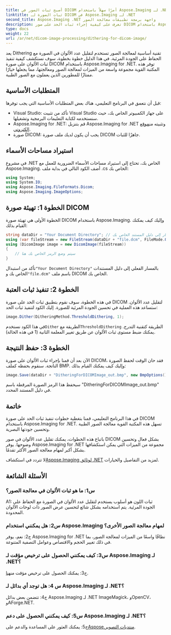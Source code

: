 ```yaml
---
title: أصبح ثبات الصور في DICOM أمرًا سهلاً باستخدام Aspose.Imaging لـ .NET
linktitle: ثبات الصورة لـ DICOM في Aspose.Imaging لـ .NET
second_title: Aspose.Imaging .NET واجهة برمجة تطبيقات معالجة الصور
description: تعرف على كيفية إجراء ثبات الحد على صور DICOM باستخدام Aspose.Imaging for .NET. تحسين جودة الصورة وتقليل لوحات الألوان دون عناء.
type: docs
weight: 22
url: /ar/net/dicom-image-processing/dithering-for-dicom-image/
---
```

يعد Dithering تقنية أساسية لمعالجة الصور تستخدم لتقليل عدد الألوان في الصورة مع الحفاظ على الجودة المرئية. في هذا الدليل خطوة بخطوة، سوف نستكشف كيفية تنفيذ ثبات الألوان على صورة DICOM باستخدام Aspose.Imaging for .NET. توفر هذه المكتبة القوية مجموعة واسعة من الميزات لمعالجة الصور ومعالجتها، مما يجعلها خيارًا ممتازًا للمطورين الذين يعملون مع الصور الطبية. 

## المتطلبات الأساسية

قبل أن نتعمق في البرنامج التعليمي، هناك بعض المتطلبات الأساسية التي يجب توفرها:

- Visual Studio: تأكد من تثبيت Visual Studio على جهاز الكمبيوتر الخاص بك، حيث سنستخدمه لكتابة التعليمات البرمجية وتشغيلها.
-  Aspose.Imaging for .NET: قم بتنزيل Aspose.Imaging for .NET وتثبيته من[موقع إلكتروني](https://releases.aspose.com/imaging/net/).
- صورة DICOM: يجب أن يكون لديك ملف صورة DICOM جاهزًا للثبات.

## استيراد مساحات الأسماء

في مشروع .NET الخاص بك، تحتاج إلى استيراد مساحات الأسماء الضرورية للعمل مع Aspose.Imaging. أضف الكود التالي في بداية ملف .cs الخاص بك:

```csharp
using System;
using System.IO;
using Aspose.Imaging.FileFormats.Dicom;
using Aspose.Imaging.ImageOptions;
```

## الخطوة 1: تهيئة صورة DICOM

الخطوة الأولى هي تهيئة صورة DICOM باستخدام Aspose.Imaging. وإليك كيف يمكنك القيام بذلك:

```csharp
string dataDir = "Your Document Directory"; // قم بتعيين المسار إلى دليل المستند الخاص بك
using (var fileStream = new FileStream(dataDir + "file.dcm", FileMode.Open, FileAccess.Read))
using (DicomImage image = new DicomImage(fileStream))
{
    // سيتم وضع الرمز الخاص بك هنا
}
```

 تأكد من استبدال`"Your Document Directory"` بالمسار الفعلي إلى دليل المستندات الخاص بك و`"file.dcm"` باسم ملف DICOM الخاص بك.

## الخطوة 2: تنفيذ ثبات العتبة

في هذه الخطوة، سوف نقوم بتطبيق ثبات الحد على صورة DICOM لتقليل عدد الألوان. ستساعد هذه العملية في تحسين الجودة المرئية للصورة. إليك الكود لتنفيذ ثبات الحد:

```csharp
image.Dither(DitheringMethod.ThresholdDithering, 1);
```

 في هذا الكود نستخدم`Dither` الطريقة مع`ThresholdDithering` الطريقة كتقنية التدرج. يمكنك ضبط مستوى ثبات الألوان عن طريق تغيير المعلمة الثانية (1 في هذه الحالة).

## الخطوة 3: حفظ النتيجة

الآن بعد أن قمنا بإجراء ثبات الألوان على صورة DICOM، فقد حان الوقت لحفظ الصورة الناتجة. سنقوم بحفظه كملف BMP. وإليك كيف يمكنك القيام بذلك:

```csharp
image.Save(dataDir + "DitheringForDICOMImage_out.bmp", new BmpOptions());
```

سيحفظ هذا الرمز الصورة المرقطة باسم "DitheringForDICOMImage_out.bmp" في دليل المستند المحدد.

## خاتمة

في هذا البرنامج التعليمي، قمنا بتغطية خطوات تنفيذ ثبات الحد على صورة DICOM باستخدام Aspose.Imaging for .NET. تسهل هذه المكتبة القوية معالجة الصور الطبية وتحسين جودتها البصرية.

باتباع هذه الخطوات، يمكنك تقليل عدد الألوان في صور DICOM بشكل فعال وتحسين وضوحها. يوفر Aspose.Imaging for .NET مجموعة من الميزات التي يمكن استكشافها بشكل أكبر لمهام معالجة الصور الأكثر تقدمًا.

 لا تتردد في استكشاف[Aspose.Imaging لوثائق .NET](https://reference.aspose.com/imaging/net/) لمزيد من التفاصيل والخيارات.

## الأسئلة الشائعة

### س1: ما هو ثبات الألوان في معالجة الصور؟

A1: ثبات اللون هو أسلوب يستخدم لتقليل عدد الألوان في الصورة مع الحفاظ على الجودة المرئية. يتم استخدامه بشكل شائع لتحسين عرض الصور ذات لوحات الألوان المحدودة.

### س2: هل يمكنني استخدام Aspose.Imaging لمهام معالجة الصور الأخرى؟

ج2: نعم، يوفر Aspose.Imaging for .NET نطاقًا واسعًا من الميزات لمعالجة الصور، بما في ذلك تغيير الحجم والاقتصاص وعوامل التصفية المتنوعة.

### س3: كيف يمكنني الحصول على ترخيص مؤقت لـ Aspose.Imaging لـ .NET؟

 ج3: يمكنك الحصول على ترخيص مؤقت من[هنا](https://purchase.aspose.com/temporary-license/).

### س 4: هل توجد أي بدائل لـ Aspose.Imaging لـ .NET؟

ج4: تتضمن بعض بدائل Aspose.Imaging لـ .NET ImageMagick، وOpenCV، وAForge.NET.

### س5: كيف يمكنني الحصول على دعم Aspose.Imaging لـ .NET؟

 ج5: يمكنك العثور على المساعدة والدعم على[Aspose.منتديات التصوير](https://forum.aspose.com/).